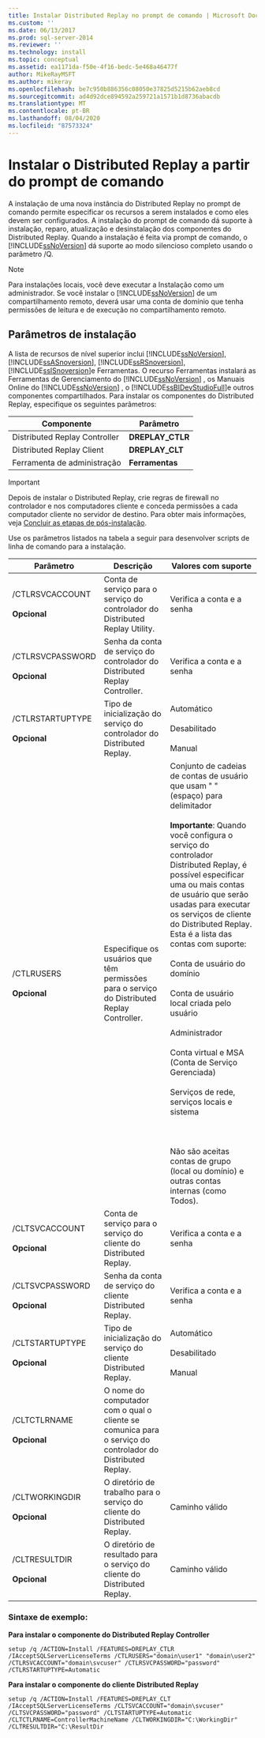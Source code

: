 ```yaml
---
title: Instalar Distributed Replay no prompt de comando | Microsoft Docs
ms.custom: ''
ms.date: 06/13/2017
ms.prod: sql-server-2014
ms.reviewer: ''
ms.technology: install
ms.topic: conceptual
ms.assetid: ea1171da-f50e-4f16-bedc-5e468a46477f
author: MikeRayMSFT
ms.author: mikeray
ms.openlocfilehash: be7c950b886356c08050e37825d5215b62aeb8cd
ms.sourcegitcommit: ad4d92dce894592a259721a1571b1d8736abacdb
ms.translationtype: MT
ms.contentlocale: pt-BR
ms.lasthandoff: 08/04/2020
ms.locfileid: "87573324"
---
```

# <a name="install-distributed-replay-from-the-command-prompt"></a>Instalar o Distributed Replay a partir do prompt de comando
  A instalação de uma nova instância do Distributed Replay no prompt de comando permite especificar os recursos a serem instalados e como eles devem ser configurados. A instalação do prompt de comando dá suporte à instalação, reparo, atualização e desinstalação dos componentes do Distributed Replay. Quando a instalação é feita via prompt de comando, o [!INCLUDE[ssNoVersion](../../includes/ssnoversion-md.md)] dá suporte ao modo silencioso completo usando o parâmetro /Q.  
  
> [!NOTE]  
>  Para instalações locais, você deve executar a Instalação como um administrador. Se você instalar o [!INCLUDE[ssNoVersion](../../includes/ssnoversion-md.md)] de um compartilhamento remoto, deverá usar uma conta de domínio que tenha permissões de leitura e de execução no compartilhamento remoto.  
  
## <a name="installation-parameters"></a>Parâmetros de instalação  
 A lista de recursos de nível superior inclui [!INCLUDE[ssNoVersion](../../includes/ssnoversion-md.md)], [!INCLUDE[ssASnoversion](../../includes/ssasnoversion-md.md)], [!INCLUDE[ssRSnoversion](../../includes/ssrsnoversion-md.md)], [!INCLUDE[ssISnoversion](../../includes/ssisnoversion-md.md)]e Ferramentas. O recurso Ferramentas instalará as Ferramentas de Gerenciamento do [!INCLUDE[ssNoVersion](../../includes/ssnoversion-md.md)] , os Manuais Online do [!INCLUDE[ssNoVersion](../../includes/ssnoversion-md.md)] , o [!INCLUDE[ssBIDevStudioFull](../../includes/ssbidevstudiofull-md.md)]e outros componentes compartilhados. Para instalar os componentes do Distributed Replay, especifique os seguintes parâmetros:  
  
|Componente|Parâmetro|  
|---------------|---------------|  
|Distributed Replay Controller|**DREPLAY_CTLR**|  
|Distributed Replay Client|**DREPLAY_CLT**|  
|Ferramenta de administração|**Ferramentas**|  
  
> [!IMPORTANT]  
>  Depois de instalar o Distributed Replay, crie regras de firewall no controlador e nos computadores cliente e conceda permissões a cada computador cliente no servidor de destino. Para obter mais informações, veja [Concluir as etapas de pós-instalação](complete-the-post-installation-steps.md).  
  
 Use os parâmetros listados na tabela a seguir para desenvolver scripts de linha de comando para a instalação.  
  
|Parâmetro|Descrição|Valores com suporte|  
|---------------|-----------------|----------------------|  
|/CTLRSVCACCOUNT<br /><br /> **Opcional**|Conta de serviço para o serviço do controlador do Distributed Replay Utility.|Verifica a conta e a senha|  
|/CTLRSVCPASSWORD<br /><br /> **Opcional**|Senha da conta de serviço do controlador do Distributed Replay Controller.|Verifica a conta e a senha|  
|/CTLRSTARTUPTYPE<br /><br /> **Opcional**|Tipo de inicialização do serviço do controlador do Distributed Replay.|Automático<br /><br /> Desabilitado<br /><br /> Manual|  
|/CTLRUSERS<br /><br /> **Opcional**|Especifique os usuários que têm permissões para o serviço do Distributed Replay Controller.|Conjunto de cadeias de contas de usuário que usam " " (espaço) para delimitador<br /><br /> **Importante**: Quando você configura o serviço do controlador Distributed Replay, é possível especificar uma ou mais contas de usuário que serão usadas para executar os serviços de cliente do Distributed Replay. Esta é a lista das contas com suporte:<br /><br /> Conta de usuário do domínio<br /><br /> Conta de usuário local criada pelo usuário<br /><br /> Administrador<br /><br /> Conta virtual e MSA (Conta de Serviço Gerenciada)<br /><br /> Serviços de rede, serviços locais e sistema<br /><br /> <br /><br /> Não são aceitas contas de grupo (local ou domínio) e outras contas internas (como Todos).|  
|/CLTSVCACCOUNT<br /><br /> **Opcional**|Conta de serviço para o serviço do cliente do Distributed Replay.|Verifica a conta e a senha|  
|/CLTSVCPASSWORD<br /><br /> **Opcional**|Senha da conta de serviço do cliente Distributed Replay.|Verifica a conta e a senha|  
|/CLTSTARTUPTYPE<br /><br /> **Opcional**|Tipo de inicialização do serviço do cliente Distributed Replay.|Automático<br /><br /> Desabilitado<br /><br /> Manual|  
|/CLTCTLRNAME<br /><br /> **Opcional**|O nome do computador com o qual o cliente se comunica para o serviço do controlador do Distributed Replay.||  
|/CLTWORKINGDIR<br /><br /> **Opcional**|O diretório de trabalho para o serviço do cliente do Distributed Replay.|Caminho válido|  
|/CLTRESULTDIR<br /><br /> **Opcional**|O diretório de resultado para o serviço do cliente do Distributed Replay.|Caminho válido|  
  
### <a name="sample-syntax"></a>Sintaxe de exemplo:  
 **Para instalar o componente do Distributed Replay Controller**  
  
```  
setup /q /ACTION=Install /FEATURES=DREPLAY_CTLR /IAcceptSQLServerLicenseTerms /CTLRUSERS="domain\user1" "domain\user2" /CTLRSVCACCOUNT="domain\svcuser" /CTLRSVCPASSWORD="password" /CTLRSTARTUPTYPE=Automatic  
```  
  
 **Para instalar o componente do cliente Distributed Replay**  
  
```  
setup /q /ACTION=Install /FEATURES=DREPLAY_CLT /IAcceptSQLServerLicenseTerms /CLTSVCACCOUNT="domain\svcuser" /CLTSVCPASSWORD="password" /CLTSTARTUPTYPE=Automatic /CLTCTLRNAME=ControllerMachineName /CLTWORKINGDIR="C:\WorkingDir" /CLTRESULTDIR="C:\ResultDir  
```  
  
  
